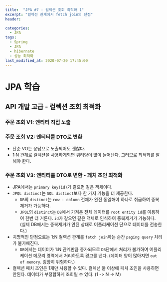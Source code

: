 ```yaml
---
title:  "JPA #7 - 컬렉션 조회 최적화 1"
excerpt: "컬렉션 관계에서 fetch join의 단점"
header:

categories:
  - JPA
tags:
  - Spring
  - JPA
  - hibernate
  - 성능 최적화
last_modified_at: 2020-07-20 17:45:00
---
```


# JPA 학습

## API 개발 고급 - 컬렉션 조회 최적화



### 주문 조회 V1: 엔티티 직접 노출

### 주문 조회 V2: 엔티티를 DTO로 변환

- 단순 VO는 응답으로 노출되어도 괜찮다.
- 1:N 관계로 컬렉션을 사용하게되면 쿼리양이 많이 늘어난다. 그러므로 최적화를 잘 해야 한다.

### 주문 조회 V3: 엔티티를 DTO로 변환 - 페치 조인 최적화

- JPA에서는 `primary key(id)`가 같으면 같은 객체이다.
- `JPQL distinct`는 `SQL distinct`보다 한 가지 기능을 더 제공한다.
  - `DB`의 `distinct`는 `row - column` 전체가 완전 동일해야 하나로 취급하여 중복제거가 가능하다.
  -  `JPQL`의 `distinct`는 `DB`에서 가져온 전체 데이터를 `root entity id`를 이용하여 한번 더 거른다. `id`가 같으면 같은 객체로 인식하여 중복제거가 가능하다. (실제 DB에서는 중복제거가 안된 상태로 어플리케이션 단으로 데이터를 전송한다.)
- 치명적인 단점으로는 1:N 컬렉션 관계를 `fetch join`하는 순간 `paging query` 처리가 불가해진다.
  - `DB`에서는 데이터가 1:N 관계만큼 증가되므로 `DB`단에서 처리가 불가하여 어플리케이션 메모리 영역에서 처리하도록 경고를 낸다. (데이터 양이 많아지면 `out of memory`. 굉장히 위험하다.)
- 컬렉션 페치 조인은 1개만 사용할 수 있다. 컬렉션 둘 이상에 페치 조인을 사용하면 안된다. 데이터가 부정합하게 조회될 수 있다. (1 -> N -> M)